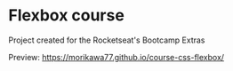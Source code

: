 # Flexbox course

Project created for the Rocketseat's Bootcamp Extras

Preview:
<a target="_blank" href="https://morikawa77.github.io/course-css-flexbox/">https://morikawa77.github.io/course-css-flexbox/</a>
